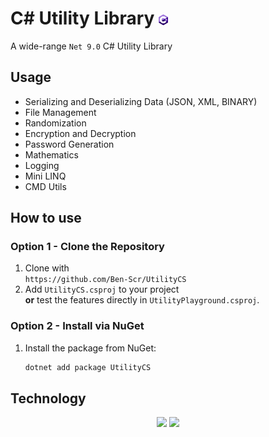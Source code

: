 # C# Utility Library <img src="UtilityCS/logo.png" width="3%" align="center"/>
A wide-range `Net 9.0` C# Utility Library

## Usage
- Serializing and Deserializing Data (JSON, XML, BINARY)
- File Management
- Randomization
- Encryption and Decryption
- Password Generation
- Mathematics
- Logging
- Mini LINQ
- CMD Utils

## How to use

### Option 1 - Clone the Repository
1. Clone with  
   `https://github.com/Ben-Scr/UtilityCS`
2. Add `UtilityCS.csproj` to your project  
   **or** test the features directly in `UtilityPlayground.csproj`.

### Option 2 - Install via NuGet
1. Install the package from NuGet:
   ```bash
   dotnet add package UtilityCS

## Technology
<p align="center">
<img src="Docs/NET 9.0 Zoomed.png" width="15%">
<img src="Docs/CS 13.0 Zoomed.png" width="15%">
</p>
